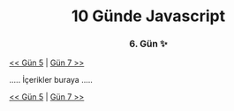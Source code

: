 <div align="center">
    <h1>10 Günde Javascript</h3>
    <h3>6. Gün ✨</h3>
</div>

[<< Gün 5](../../günler/gün-5/gun-5.md) | [Gün 7 >>](../../günler/gün-7/gun-7.md)

.....
İçerikler buraya
.....

[<< Gün 5](../../günler/gün-5/gun-5.md) | [Gün 7 >>](../../günler/gün-7/gun-7.md)